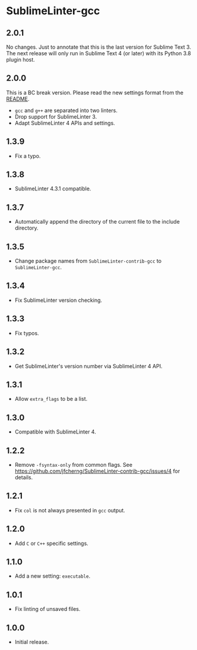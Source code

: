 # SublimeLinter-gcc


## 2.0.1

No changes. Just to annotate that this is the last version for Sublime Text 3.
The next release will only run in Sublime Text 4 (or later) with its Python 3.8 plugin host.

## 2.0.0

This is a BC break version. Please read the new settings format from the
[README](https://github.com/SublimeLinter/SublimeLinter-gcc/blob/2.0.0/README.md#settings).

- `gcc` and `g++` are separated into two linters.
- Drop support for SublimeLinter 3.
- Adapt SublimeLinter 4 APIs and settings.


## 1.3.9

- Fix a typo.


## 1.3.8

- SublimeLinter 4.3.1 compatible.


## 1.3.7

- Automatically append the directory of the current file to the include directory.


## 1.3.5

- Change package names from `SublimeLinter-contrib-gcc` to `SublimeLinter-gcc`.


## 1.3.4

- Fix SublimeLinter version checking.


## 1.3.3

- Fix typos.


## 1.3.2

- Get SublimeLinter's version number via SublimeLinter 4 API.


## 1.3.1

- Allow `extra_flags` to be a list.


## 1.3.0

- Compatible with SublimeLinter 4.


## 1.2.2

- Remove `-fsyntax-only` from common flags.
  See https://github.com/jfcherng/SublimeLinter-contrib-gcc/issues/4 for details.


## 1.2.1

- Fix `col` is not always presented in `gcc` output.


## 1.2.0

- Add `C` or `C++` specific settings.


## 1.1.0

- Add a new setting: `executable`.


## 1.0.1

- Fix linting of unsaved files.


## 1.0.0

- Initial release.
